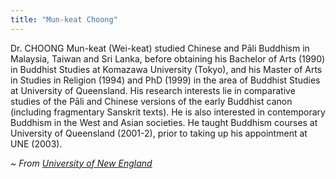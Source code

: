 ```yaml
---
title: "Mun-keat Choong"
---
```


Dr. CHOONG Mun-keat (Wei-keat) studied Chinese and Pāli Buddhism in Malaysia, Taiwan and Sri Lanka, before obtaining his Bachelor of Arts (1990) in Buddhist Studies at Komazawa University (Tokyo), and his Master of Arts in Studies in Religion (1994) and PhD (1999) in the area of Buddhist Studies at University of Queensland. His research interests lie in comparative studies of the Pāli and Chinese versions of the early Buddhist canon (including fragmentary Sanskrit texts). He is also interested in contemporary Buddhism in the West and Asian societies. He taught Buddhism courses at University of Queensland (2001-2), prior to taking up his appointment at UNE (2003).

_~ From [University of New England](https://www.une.edu.au/staff-profiles/hass/mchoong)_

